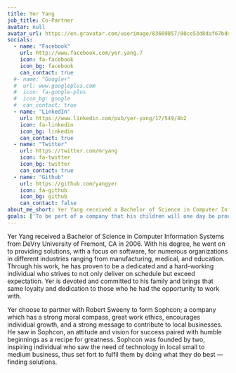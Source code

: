 ```yaml
---
title: Yer Yang
job_title: Co-Partner
avatar: null
avatar_url: https://en.gravatar.com/userimage/83669857/80ce53d8daf67bdd301b0ebf979e30b1?size=400
socials:
  - name: "Facebook"
    url: http://www.facebook.com/yer.yang.7
    icon: fa-facebook
    icon_bg: facebook
    can_contact: true
  #- name: "Google+"
  #  url: www.googleplus.com
  #  icon: fa-google-plus
  #  icon_bg: google
  #  can_contact: true
  - name: "LinkedIn"
    url: https://www.linkedin.com/pub/yer-yang/17/549/4b2
    icon: fa-linkedin
    icon_bg: linkedin
    can_contact: true
  - name: "Twitter"
    url: https://twitter.com/mryang
    icon: fa-twitter
    icon_bg: twitter
    can_contact: true
  - name: "Github"
    url: https://github.com/yangyer
    icon: fa-github
    icon_bg: github
    can_contact: false
about_me_short: Yer Yang received a Bachelor of Science in Computer Information Systems from DeVry University of Fremont, CA in 2006. With his degree, he went on to providing solutions, with a focus on software, for numerous organizations in different industries ranging from manufacturing, medical, and education. Through his work, he has proven to be a dedicated and a hard-working individual who strives to not only deliver on schedule but exceed expectation.  Yer is devoted and committed to his family and brings that same loyalty and dedication to those who he had the opportunity to work with.
goals: ['To be part of a company that his children will one day be proud of', 'To be known not only as someone who provided an exceptional solution to a business need but to have provided the enjoyable experience while doing so', 'To enjoy what he does and who he works with each and every day.']
---
```

Yer Yang received a Bachelor of Science in Computer Information Systems from DeVry University of Fremont, CA in 2006. With his degree, he went on to providing solutions, with a focus on software, for numerous organizations in different industries ranging from manufacturing, medical, and education. Through his work, he has proven to be a dedicated and a hard-working individual who strives to not only deliver on schedule but exceed expectation.  Yer is devoted and committed to his family and brings that same loyalty and dedication to those who he had the opportunity to work with.

Yer choose to partner with Robert Sweeny to form Sophcon; a company which has a strong moral compass, great work ethics, encourages individual growth, and a strong message to contribute to local businesses. He saw in Sophcon, an attitude and vision for success paired with humble beginnings as a recipe for greatness. Sophcon was founded by two, inspiring individual who saw the need of technology in local small to medium business, thus set fort to fulfil them by doing what they do best — finding solutions.
